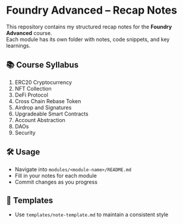 # Foundry Advanced – Recap Notes

This repository contains my structured recap notes for the **Foundry Advanced** course.  
Each module has its own folder with notes, code snippets, and key learnings.

## 📚 Course Syllabus
1. ERC20 Cryptocurrency  
2. NFT Collection  
3. DeFi Protocol  
4. Cross Chain Rebase Token  
5. Airdrop and Signatures  
6. Upgradeable Smart Contracts  
7. Account Abstraction  
8. DAOs  
9. Security  

## 🛠️ Usage
- Navigate into `modules/<module-name>/README.md`
- Fill in your notes for each module
- Commit changes as you progress

## 📂 Templates
- Use `templates/note-template.md` to maintain a consistent style
